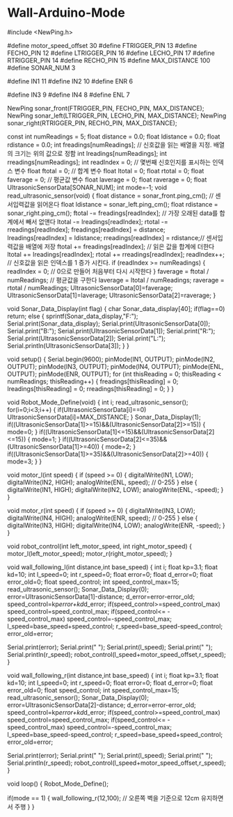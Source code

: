# Wall-Arduino-Mode


#include <NewPing.h>

#define motor_speed_offset 30
#define FTRIGGER_PIN 13
#define FECHO_PIN 12
#define LTRIGGER_PIN 16
#define LECHO_PIN 17
#define RTRIGGER_PIN 14
#define RECHO_PIN 15
#define MAX_DISTANCE 100
#define SONAR_NUM 3

#define IN1 11
#define IN2 10
#define ENR 6

#define IN3 9
#define IN4 8
#define ENL 7

NewPing sonar_front(FTRIGGER_PIN, FECHO_PIN, MAX_DISTANCE);
NewPing sonar_left(LTRIGGER_PIN, LECHO_PIN, MAX_DISTANCE);
NewPing sonar_right(RTRIGGER_PIN, RECHO_PIN, MAX_DISTANCE);

const int numReadings = 5;
float distance = 0.0;
float ldistance = 0.0;
float rdistance = 0.0;
int freadings[numReadings];  // 신호값을 읽는 배열을 지정. 배열의 크기는 위의 값으로 정함
int lreadings[numReadings];
int rreadings[numReadings];
int readIndex = 0;                 // 몇번째 신호인지를 표시하는 인덱스 변수 
float ftotal = 0;                        // 합계 변수
float ltotal = 0;
float rtotal = 0;
float faverage = 0;                    // 평균값 변수 
float laverage = 0;
float raverage = 0;
float UltrasonicSensorData[SONAR_NUM];
int mode=-1;
void read_ultrasonic_sensor(void)
{
  float distance = sonar_front.ping_cm();  // 센서입력값을 읽어온다
  float ldistance = sonar_left.ping_cm();
  float rdistance = sonar_right.ping_cm();
  ftotal -= freadings[readIndex];      // 가장 오래된 data를 합계에서 빼서 없앤다
  ltotal -= lreadings[readIndex];
  rtotal -= rreadings[readIndex];
  freadings[readIndex] = distance;
  lreadings[readIndex] = ldistance;
  rreadings[readIndex] = rdistance;// 센서입력값을 배열에 저장
  ftotal += freadings[readIndex];     // 읽은 값을 합계에 더한다
  ltotal += lreadings[readIndex];
  rtotal += rreadings[readIndex];
  readIndex++;                  // 신호값을 읽은 인덱스를 1 증가 시킨다.
  if (readIndex >= numReadings)
  {     
    readIndex = 0;                              // 0으로 만들어 처음부터 다시 시작한다
  }
  faverage = ftotal / numReadings;    // 평균값을 구한다
  laverage = ltotal / numReadings;
  raverage = rtotal / numReadings;
  UltrasonicSensorData[0]=faverage;
  UltrasonicSensorData[1]=laverage;
  UltrasonicSensorData[2]=raverage;
}

void Sonar_Data_Display(int flag)
{
  char Sonar_data_display[40];
  if(flag==0) return;
  else
  {
    sprintf(Sonar_data_display,"F:");
    Serial.print(Sonar_data_display);
    Serial.print(UltrasonicSensorData[0]);
    Serial.print("B:");
    Serial.print(UltrasonicSensorData[1]);
    Serial.print("R:");
    Serial.print(UltrasonicSensorData[2]);
    Serial.print("L:");
    Serial.println(UltrasonicSensorData[3]);
  }
}

void setup()
{
    Serial.begin(9600);
    pinMode(IN1, OUTPUT);
    pinMode(IN2, OUTPUT);
    pinMode(IN3, OUTPUT);
    pinMode(IN4, OUTPUT);
    pinMode(ENL, OUTPUT);
    pinMode(ENR, OUTPUT);
    for (int thisReading = 0; thisReading < numReadings; thisReading++)
    { 
      freadings[thisReading] = 0;
      lreadings[thisReading] = 0;
      rreadings[thisReading] = 0;
    }
}

void Robot_Mode_Define(void)
{
  int i;
  read_ultrasonic_sensor();
  for(i=0;i<3;i++)
  {
    if(UltrasonicSensorData[i]==0) UltrasonicSensorData[i]=MAX_DISTANCE;
  }
  Sonar_Data_Display(1);
  if((UltrasonicSensorData[1]>=15)&&(UltrasonicSensorData[2]>=15))
  {
    mode=0;
  }
  if((UltrasonicSensorData[1]<=15)&&(UltrasonicSensorData[2]<=15))
  {
    mode=1;
  }
  if((UltrasonicSensorData[2]<=35)&&(UltrasonicSensorData[1]>=40))
  {
    mode=2;
  }
  if((UltrasonicSensorData[1]>=35)&&(UltrasonicSensorData[2]>=40))
  {
    mode=3;
  }
}

void motor_l(int speed)
{
    if (speed >= 0)
    {
        digitalWrite(IN1, LOW);
        digitalWrite(IN2, HIGH);
        analogWrite(ENL, speed); // 0-255
    }
    else
    {
        digitalWrite(IN1, HIGH);
        digitalWrite(IN2, LOW);
        analogWrite(ENL, -speed);
    }
}

void motor_r(int speed)
{
    if (speed >= 0)
    {
        digitalWrite(IN3, LOW);
        digitalWrite(IN4, HIGH);
        analogWrite(ENR, speed); // 0-255
    }
    else
    {
        digitalWrite(IN3, HIGH);
        digitalWrite(IN4, LOW);
        analogWrite(ENR, -speed);
    }
}

void robot_control(int left_motor_speed, int right_motor_speed)
{
    motor_l(left_motor_speed);
    motor_r(right_motor_speed);
}

void wall_following_l(int distance,int base_speed)
{
  int i;
  float kp=3.1;
  float kd=10;
  int l_speed=0;
  int r_speed=0;
  float error=0;
  float d_error=0;
  float error_old=0;
  float speed_control;
  int speed_control_max=15;
  read_ultrasonic_sensor();
  Sonar_Data_Display(0);
  error=UltrasonicSensorData[1]-distance;
  d_error=error-error_old;
  speed_control=kp*error+kd*d_error;
  if(speed_control>=speed_control_max) speed_control=speed_control_max;
  if(speed_control<= -speed_control_max) speed_control=-speed_control_max;
  l_speed=base_speed+speed_control;
  r_speed=base_speed-speed_control;
  error_old=error;

  Serial.print(error);
  Serial.print("  ");
  Serial.print(l_speed);
  Serial.print("  ");
  Serial.println(r_speed);
  robot_control(l_speed+motor_speed_offset,r_speed);
}


void wall_following_r(int distance,int base_speed)
{
  int i;
  float kp=3.1;
  float kd=10;
  int l_speed=0;
  int r_speed=0;
  float error=0;
  float d_error=0;
  float error_old=0;
  float speed_control;
  int speed_control_max=15;
  read_ultrasonic_sensor();
  Sonar_Data_Display(0);
  error=UltrasonicSensorData[2]-distance;
  d_error=error-error_old;
  speed_control=kp*error+kd*d_error;
  if(speed_control>=speed_control_max) speed_control=speed_control_max;
  if(speed_control<= -speed_control_max) speed_control=-speed_control_max;
  l_speed=base_speed-speed_control;
  r_speed=base_speed+speed_control;
  error_old=error;

  Serial.print(error);
  Serial.print("  ");
  Serial.print(l_speed);
  Serial.print("  ");
  Serial.println(r_speed);
  robot_control(l_speed+motor_speed_offset,r_speed);
}



void loop()
{
  Robot_Mode_Define();

  if(mode == 1)
  {
    wall_following_r(12,100); // 오른쪽 벽을 기준으로 12cm 유지하면서 주행
  }
}
